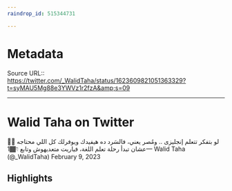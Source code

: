 ```yaml
---
raindrop_id: 515344731

---
```


# Metadata
Source URL:: https://twitter.com/_WalidTaha/status/1623609821051363329?t=syMAU5Mg88e3YWVz1r2fzA&amp;s=09


---
# Walid Taha on Twitter

🤔💭 لو بتفكر تتعلم إنجليزى .. ومُصر يعني، فالسَرد ده هيفيدك ويوفرلك كل اللي محتاجه عشان تبدأ رحلة تعلم اللغة، فياريت متعديهوش وتابع 👇🏾1— Walid Taha (@_WalidTaha) February 9, 2023

## Highlights

